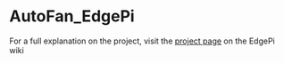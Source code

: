 # AutoFan_EdgePi

For a full explanation on the project, visit the [project page](https://wiki.edgepi.com/en/projects/beginner_projects/automatic_fan_project) on the EdgePi wiki